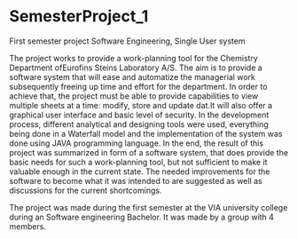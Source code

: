 # SemesterProject_1
First semester project Software Engineering, Single User system

The project works to provide a work-planning tool for the Chemistry Department ofEurofins Steins Laboratory A/S. 
The aim is to provide a software system that will ease and
automatize the managerial work subsequently freeing up time and effort for the department.
In order to achieve that, the project must be able to provide capabilities to view multiple
sheets at a time: modify, store and update dat.It will also offer a graphical user interface and basic level of security.
In the development process, different analytical and designing tools were used,
everything being done in a Waterfall model and the implementation of the system was
done using JAVA programming language.
In the end, the result of this project was summarized in form of a software system, that
does provide the basic needs for such a work-planning tool, but not sufficient to make it
valuable enough in the current state. The needed improvements for the software to become what
it was intended to are suggested as well as discussions for the current shortcomings.

The project was made during the first semester at the VIA university college during an Software engineering Bachelor.
It was made by a group with 4 members.
